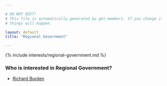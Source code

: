 ```yaml
---

# DO NOT EDIT!
# This file is automatically generated by get-members. If you change it, bad
# things will happen.

layout: default
title: "Regional Government"

---
```


{% include interests/regional-government.md %}

### Who is interested in Regional Government?


* [Richard Burden](/members/richard-burden.html)
